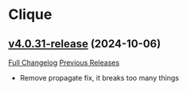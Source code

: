 # Clique

## [v4.0.31-release](https://github.com/jnwhiteh/Clique/tree/v4.0.31-release) (2024-10-06)
[Full Changelog](https://github.com/jnwhiteh/Clique/compare/v4.0.29-release...v4.0.31-release) [Previous Releases](https://github.com/jnwhiteh/Clique/releases)

- Remove propagate fix, it breaks too many things  

